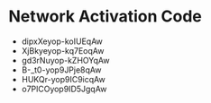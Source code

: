# Network Activation Code
* dipxXeyop-koIUEqAw
* XjBkyeyop-kq7EoqAw
* gd3rNuyop-kZHOYqAw
* B-_t0-yop9JPje8qAw
* HUKQr-yop9IC9icqAw
* o7PlCOyop9ID5JgqAw